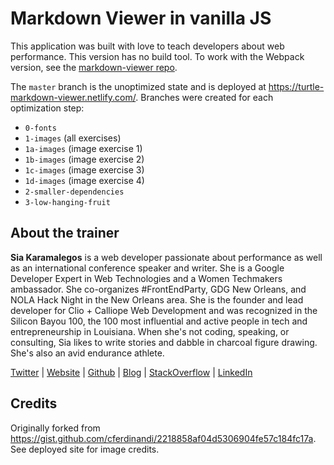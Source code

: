 # Markdown Viewer in vanilla JS

This application was built with love to teach developers about web performance. This version has no build tool. To work with the Webpack version, see the [markdown-viewer repo](https://github.com/siakaramalegos/markdown-viewer).

The `master` branch is the unoptimized state and is deployed at https://turtle-markdown-viewer.netlify.com/. Branches were created for each optimization step:

- `0-fonts`
- `1-images` (all exercises)
- `1a-images` (image exercise 1)
- `1b-images` (image exercise 2)
- `1c-images` (image exercise 3)
- `1d-images` (image exercise 4)
- `2-smaller-dependencies`
- `3-low-hanging-fruit`

## About the trainer

**Sia Karamalegos** is a web developer passionate about performance as well as an international conference speaker and writer. She is a Google Developer Expert in Web Technologies and a Women Techmakers ambassador. She co-organizes #FrontEndParty, GDG New Orleans, and NOLA Hack Night in the New Orleans area. She is the founder and lead developer for Clio + Calliope Web Development and was recognized in the Silicon Bayou 100, the 100 most influential and active people in tech and entrepreneurship in Louisiana. When she's not coding, speaking, or consulting, Sia likes to write stories and dabble in charcoal figure drawing. She's also an avid endurance athlete.

[Twitter](https://twitter.com/thegreengreek) | [Website](https://siakaramalegos.github.io/) | [Github](https://github.com/siakaramalegos) | [Blog](https://medium.com/@thegreengreek) | [StackOverflow](https://stackoverflow.com/users/5049215/sia?tab=profile) | [LinkedIn](https://www.linkedin.com/in/karamalegos)

## Credits

Originally forked from https://gist.github.com/cferdinandi/2218858af04d5306904fe57c184fc17a. See deployed site for image credits.
